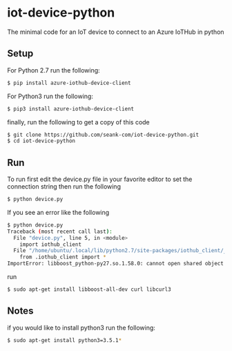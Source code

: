 # iot-device-python
The minimal code for an IoT device to connect to an Azure IoTHub in python

## Setup

For Python 2.7 run the following:

```bash
$ pip install azure-iothub-device-client
```

For Python3 run the following:

```bash
$ pip3 install azure-iothub-device-client
```

finally, run the following to get a copy of this code

```bash
$ git clone https://github.com/seank-com/iot-device-python.git
$ cd iot-device-python
```

## Run

To run first edit the device.py file in your favorite editor to set the connection string then run the following

```bash
$ python device.py
```

If you see an error like the following 

```bash
$ python device.py
Traceback (most recent call last):
  File "device.py", line 5, in <module>
    import iothub_client
  File "/home/ubuntu/.local/lib/python2.7/site-packages/iothub_client/__init__.py", line 1, in <module>
    from .iothub_client import *
ImportError: libboost_python-py27.so.1.58.0: cannot open shared object file: No such file or directory
```

run

```bash
$ sudo apt-get install libboost-all-dev curl libcurl3
```

## Notes

if you would like to install python3 run the following:

```bash
$ sudo apt-get install python3=3.5.1*
```
